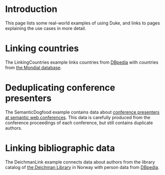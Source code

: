 # Introduction #

This page lists some real-world examples of using Duke, and links to pages explaining the use cases in more detail.

# Linking countries #

The LinkingCountries example links countries from [DBpedia](http://dbpedia.org) with countries from [the Mondial database](http://www.dbis.informatik.uni-goettingen.de/Mondial/).

# Deduplicating conference presenters #

The SemanticDogfood example contains data about [conference presenters at semantic web conferences](http://data.semanticweb.org/). This data is carefully produced from the conference proceedings of each conference, but still contains duplicate authors.

# Linking bibliographic data #

The DeichmanLink example connects data about authors from the
library catalog of [the Deichman Library](http://www.deichmanske-bibliotek.oslo.kommune.no/) in Norway with person
data from [DBpedia](http://dbpedia.org).